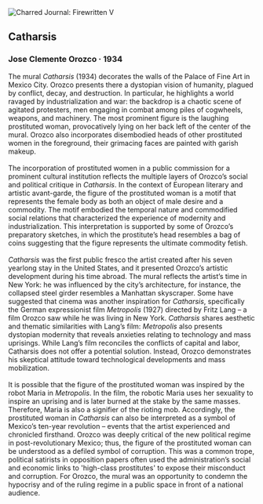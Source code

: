 <div class="artwork-of-the-day">
  <div class="container">
    <div class="img-wrapper">
      <img
        src="https://uploads6.wikiart.org/images/jose-clemente-orozco/catharsis-1934.jpg!Large.jpg"
        alt="Charred Journal: Firewritten V" />
    </div>
    <div class="artwork-detail">
      <div class="artwork-origin"> 
        <h2 class="artwork-name">Catharsis</h2>
        <h3 class="artist">
          Jose Clemente Orozco
                    ·  1934
        </h3>
      </div>
      <p class="description">
        <span class="artwork-description-text ng-binding" ng-bind-html="viewModel.ArtworkOfTheDay.Description | unsafe">The mural <i>Catharsis</i> (1934) decorates the walls of the Palace of Fine Art in Mexico City. Orozco presents there a dystopian vision of humanity, plagued by conflict, decay, and destruction. In particular, he highlights a world ravaged by industrialization and war: the backdrop is a chaotic scene of agitated protesters, men engaging in combat among piles of cogwheels, weapons, and machinery. The most prominent figure is the laughing prostituted woman, provocatively lying on her back left of the center of the mural. Orozco also incorporates disembodied heads of other prostituted women in the foreground, their grimacing faces are painted with garish makeup.<br><br>The incorporation of prostituted women in a public commission for a prominent cultural institution reflects the multiple layers of Orozco’s social and political critique in <i>Catharsis</i>. In the context of European literary and artistic avant-garde, the figure of the prostituted woman is a motif that represents the female body as both an object of male desire and a commodity. The motif embodied the temporal nature and commodified social relations that characterized the experience of modernity and industrialization. This interpretation is supported by some of Orozco’s preparatory sketches, in which the prostitute’s head resembles a bag of coins suggesting that the figure represents the ultimate commodity fetish.<br><br><i>Catharsis</i> was the first public fresco the artist created after his seven yearlong stay in the United States, and it presented Orozco’s artistic development during his time abroad. The mural reflects the artist’s time in New York: he was influenced by the city’s architecture, for instance, the collapsed steel girder resembles a Manhattan skyscraper. Some have suggested that cinema was another inspiration for <i>Catharsis</i>, specifically the German expressionist film <i>Metropolis</i> (1927) directed by Fritz Lang – a film Orozco saw while he was living in New York. <i>Catharsis</i> shares aesthetic and thematic similarities with Lang’s film: <i>Metropolis</i> also presents dystopian modernity that reveals anxieties relating to technology and mass uprisings. While Lang’s film reconciles the conflicts of capital and labor, Catharsis does not offer a potential solution. Instead, Orozco demonstrates his skeptical attitude toward technological developments and mass mobilization.<br><br>It is possible that the figure of the prostituted woman was inspired by the robot Maria in <i>Metropolis</i>. In the film, the robotic Maria uses her sexuality to inspire an uprising and is later burned at the stake by the same masses. Therefore, Maria is also a signifier of the rioting mob. Accordingly, the prostituted woman in <i>Catharsis</i> can also be interpreted as a symbol of Mexico’s ten-year revolution – events that the artist experienced and chronicled firsthand. Orozco was deeply critical of the new political regime in post-revolutionary Mexico; thus, the figure of the prostituted woman can be understood as a defiled symbol of corruption. This was a common trope, political satirists in opposition papers often used the administration’s social and economic links to 'high-class prostitutes' to expose their misconduct and corruption. For Orozco, the mural was an opportunity to condemn the hypocrisy and of the ruling regime in a public space in front of a national audience.</span>
                        <div class="text-shadow-container" ng-show="showShadow" style=""></div>
      </p>
    </div>
  </div>

</div>
